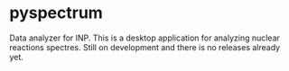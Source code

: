 # pyspectrum
Data analyzer for INP.
This is a desktop application for analyzing nuclear reactions spectres.
Still on development and there is no releases already yet.
